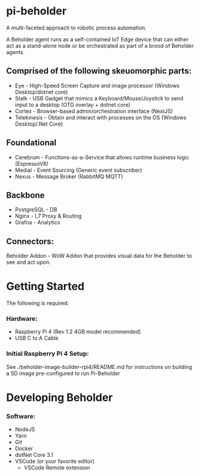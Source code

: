 # pi-beholder

A multi-faceted approach to robotic process automation.

A Beholder agent runs as a self-contained IoT Edge device that can either act as a stand-alone node or be orchestrated as part of a brood of Beholder agents.

## Comprised of the following skeuomorphic parts:

- Eye - High-Speed Screen Capture and image processor (Windows Desktop/dotnet core)
- Stalk - USB Gadget that mimics a Keyboard/Mouse/Joystick to send input to a desktop (OTG overlay + dotnet core)
- Cortex - Browser-based admin/orchestration interface (NextJS)
- Telekinesis - Obtain and interact with processes on the OS (Windows Desktop/.Net Core)

## Foundational

- Cerebrum - Functions-as-a-Service that allows runtime business logic (EspressoV8)
- Medial - Event Sourcing (Generic event subscriber)
- Nexus - Message Broker (RabbitMQ MQTT)

## Backbone

- PostgreSQL - DB
- Nginx - L7 Proxy & Routing
- Grafna - Analytics

## Connectors:

Beholder Addon - WoW Addon that provides visual data for the Beholder to see and act upon.

# Getting Started

The following is required:

### Hardware:
 - Raspberry Pi 4 (Rev 1.2 4GB model recommended)
 - USB C to A Cable

### Initial Raspberry Pi 4 Setup:

See ./beholder-image-builder-rpi4/README.md for instructions on building a SD image pre-configured to run Pi-Beholder

# Developing Beholder
 
### Software:
 - NodeJS
 - Yarn
 - Git
 - Docker
 - dotNet Core 3.1
 - VSCode (or your favorite editor)
   - VSCode Remote extension

